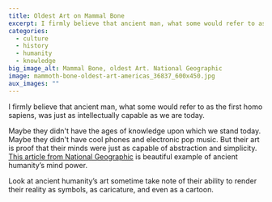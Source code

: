 ```yaml
---
title: Oldest Art on Mammal Bone
excerpt: I firmly believe that ancient man, what some would refer to as the first homo sapiens, was just as intellectually capable as we are today.
categories:
  - culture
  - history
  - humanity
  - knowledge
big_image_alt: Mammal Bone, oldest Art. National Geographic
image: mammoth-bone-oldest-art-americas_36837_600x450.jpg
aux_images: ""
---
```

I firmly believe that ancient man, what some would refer to as the first homo sapiens, was just as intellectually capable as we are today.

Maybe they didn't have the ages of knowledge upon which we stand today. Maybe they didn't have cool phones and electronic pop music. But their art is proof that their minds were just as capable of abstraction and simplicity. <a href="http://news.nationalgeographic.com/news/2011/06/110622-mammoth-bone-oldest-art-americas-science/?source=link_tw20110622oldestartamerica" title="Oldest American Art Found on Mammoth Bone" target="_blank">This article  from National Geographic</a> is beautiful example of ancient humanity’s mind power.

Look at ancient humanity’s art sometime take note of their ability to render their reality as symbols, as caricature, and even as a cartoon.